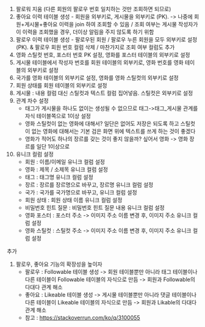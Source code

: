 1. 팔로워 지움 (다른 회원의 팔로우 번호 일치하는 것만 조회하면 되므로)
2. 좋아요 이력 테이블 생성 - 회원을 외부키로, 게시물을 외부키로 (PK). -> 나중에 회원+게시물+좋아요 이력을 join 하여 조회할 수 있음 / 조회 여부는 게시물 작성자가 이 이력을 조회했을 경우, 더이상 알림을 주지 않도록 하기 위함
3. 팔로우 이력 테이블 생성 - 팔로우된 회원 / 팔로우 누른 회원을 모두 외부키로 설정(PK). & 팔로우 회원 번호 컬럼 삭제 / 마찬가지로 조회 여부 컬럼도 추가
4. 영화 스틸컷 번호, 포스터 번호 PK 설정, 영화를 포스터 테이블의 외부키로 설정
5. 게시물 테이블에서 작성자 번호를 회원 테이블의 외부키로, 영화 번호를 영화  테이블의 외부키로 설정
6. 국가를 영화 테이블의 외부키로 설정, 영화를 영화 스틸컷의 외부키로 설정
7. 회원 상태를 회원 테이블의 외부키로 설정
8. 게시물 : 내용 컬럼 대신 스틸컷과 텍스트 컬럼 집어넣음. 스틸컷은 외부키로 설정
9. 관계 차수 설정 
   - 태그가 게시물을 하나도 없이는 생성될 수 없으므로 태그->태그_게시물 관계를 자식 테이블쪽으로 1이상 설정
   - 영화 스틸컷이 없는 영화에 대해서? 일단은 없어도 저장은 되도록 하고 스틸컷이 없는 영화에 대해서는 기본 검은 화면 위에 텍스트를 쓰게 하는 것이 좋겠다
   - 영화가 적어도 하나의 장르를 갖는 것이 좋지 않을까? 싶어서 영화 -> 영화 장르를 일단 1이상으로
10. 유니크 컬럼 설정
    - 회원 : 이름/이메일 유니크 컬럼 설정
    - 영화 : 제목 / 소제목 유니크 컬럼 설정
    - 태그 : 태그명 유니크 컬럼 설정
    - 장르 : 장르를 장르명으로 바꾸고, 장르명 유니크 컬럼 설정
    - 국가 : 국가를 국가명으로 바꾸고, 유니크 컬럼 설정
    - 회원 상태 : 회원 상태 이름 유니크 컬럼 설정
    - 비밀번호 힌트 질문 : 비밀번호 힌트 질문 내용 유니크 컬럼 설정
    - 영화 포스터 : 포스터 주소 -> 이미지 주소 이름 변경 후, 이미지 주소 유니크 컬럼 설정
    - 영화 스틸컷 : 스틸컷 주소 -> 이미지 주소 이름 변경 후, 이미지 주소 유니크 컬럼 설정
    

추가
1. 팔로우, 좋아요 기능의 확장성을 높이자
   - 팔로우 : Followable 테이블 생성 -> 회원 테이블뿐만 아니라 태그 테이블이나 다른 테이블이 Followable 테이블의 자식으로 만듬 -> 회원과 Followable의 다대다 관계 해소
   - 좋아요 : Likeable 테이블 생성 -> 게시물 테이블뿐만 아니라 댓글 테이블이나 다른 테이블이 Likeable 테이블의 자식으로 만듬 ->  회원과 Likable의 다대다 관계 해소
   - 참고 : https://stackoverrun.com/ko/q/3100055
